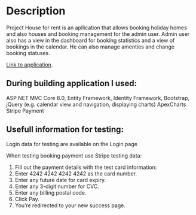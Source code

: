 # Description
Project House for rent is an apllication that allows booking holiday homes and also houses and booking management for the admin user. 
Admin user also has a view in the dashboard for booking statistics and a view of bookings in the calendar. He can also manage amenties and change booking statuses.

[Link to application](https://houseforrent.hostingasp.pl/).

## During building application  I used:
ASP NET MVC Core 8.0, 
Entity Framework, 
Identity Framework, 
Bootstrap,
jQuery (e.g. calendar view and navigation, displaying charts)
ApexCharts
Stripe Payment 

## Usefull information for testing:

Login data for testing are available on the Login page

When testing booking payment use Stripe testing data:

1. Fill out the payment details with the test card information:
2. Enter 4242 4242 4242 4242 as the card number.
3. Enter any future date for card expiry.
4. Enter any 3-digit number for CVC.
5. Enter any billing postal code.
6. Click Pay.
7. You’re redirected to your new success page.
